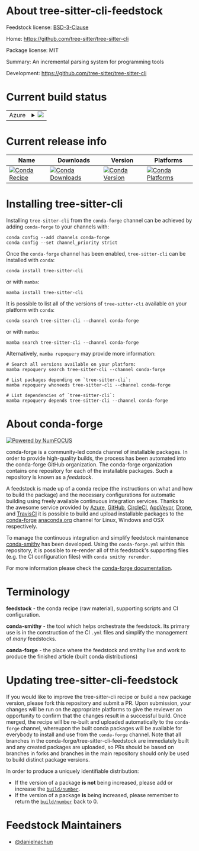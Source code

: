 About tree-sitter-cli-feedstock
===============================

Feedstock license: [BSD-3-Clause](https://github.com/conda-forge/tree-sitter-cli-feedstock/blob/main/LICENSE.txt)

Home: https://github.com/tree-sitter/tree-sitter-cli

Package license: MIT

Summary: An incremental parsing system for programming tools

Development: https://github.com/tree-sitter/tree-sitter-cli

Current build status
====================


<table>
    
  <tr>
    <td>Azure</td>
    <td>
      <details>
        <summary>
          <a href="https://dev.azure.com/conda-forge/feedstock-builds/_build/latest?definitionId=23329&branchName=main">
            <img src="https://dev.azure.com/conda-forge/feedstock-builds/_apis/build/status/tree-sitter-cli-feedstock?branchName=main">
          </a>
        </summary>
        <table>
          <thead><tr><th>Variant</th><th>Status</th></tr></thead>
          <tbody><tr>
              <td>linux_64</td>
              <td>
                <a href="https://dev.azure.com/conda-forge/feedstock-builds/_build/latest?definitionId=23329&branchName=main">
                  <img src="https://dev.azure.com/conda-forge/feedstock-builds/_apis/build/status/tree-sitter-cli-feedstock?branchName=main&jobName=linux&configuration=linux%20linux_64_" alt="variant">
                </a>
              </td>
            </tr><tr>
              <td>linux_aarch64</td>
              <td>
                <a href="https://dev.azure.com/conda-forge/feedstock-builds/_build/latest?definitionId=23329&branchName=main">
                  <img src="https://dev.azure.com/conda-forge/feedstock-builds/_apis/build/status/tree-sitter-cli-feedstock?branchName=main&jobName=linux&configuration=linux%20linux_aarch64_" alt="variant">
                </a>
              </td>
            </tr><tr>
              <td>linux_ppc64le</td>
              <td>
                <a href="https://dev.azure.com/conda-forge/feedstock-builds/_build/latest?definitionId=23329&branchName=main">
                  <img src="https://dev.azure.com/conda-forge/feedstock-builds/_apis/build/status/tree-sitter-cli-feedstock?branchName=main&jobName=linux&configuration=linux%20linux_ppc64le_" alt="variant">
                </a>
              </td>
            </tr><tr>
              <td>osx_64</td>
              <td>
                <a href="https://dev.azure.com/conda-forge/feedstock-builds/_build/latest?definitionId=23329&branchName=main">
                  <img src="https://dev.azure.com/conda-forge/feedstock-builds/_apis/build/status/tree-sitter-cli-feedstock?branchName=main&jobName=osx&configuration=osx%20osx_64_" alt="variant">
                </a>
              </td>
            </tr><tr>
              <td>osx_arm64</td>
              <td>
                <a href="https://dev.azure.com/conda-forge/feedstock-builds/_build/latest?definitionId=23329&branchName=main">
                  <img src="https://dev.azure.com/conda-forge/feedstock-builds/_apis/build/status/tree-sitter-cli-feedstock?branchName=main&jobName=osx&configuration=osx%20osx_arm64_" alt="variant">
                </a>
              </td>
            </tr><tr>
              <td>win_64</td>
              <td>
                <a href="https://dev.azure.com/conda-forge/feedstock-builds/_build/latest?definitionId=23329&branchName=main">
                  <img src="https://dev.azure.com/conda-forge/feedstock-builds/_apis/build/status/tree-sitter-cli-feedstock?branchName=main&jobName=win&configuration=win%20win_64_" alt="variant">
                </a>
              </td>
            </tr>
          </tbody>
        </table>
      </details>
    </td>
  </tr>
</table>

Current release info
====================

| Name | Downloads | Version | Platforms |
| --- | --- | --- | --- |
| [![Conda Recipe](https://img.shields.io/badge/recipe-tree--sitter--cli-green.svg)](https://anaconda.org/conda-forge/tree-sitter-cli) | [![Conda Downloads](https://img.shields.io/conda/dn/conda-forge/tree-sitter-cli.svg)](https://anaconda.org/conda-forge/tree-sitter-cli) | [![Conda Version](https://img.shields.io/conda/vn/conda-forge/tree-sitter-cli.svg)](https://anaconda.org/conda-forge/tree-sitter-cli) | [![Conda Platforms](https://img.shields.io/conda/pn/conda-forge/tree-sitter-cli.svg)](https://anaconda.org/conda-forge/tree-sitter-cli) |

Installing tree-sitter-cli
==========================

Installing `tree-sitter-cli` from the `conda-forge` channel can be achieved by adding `conda-forge` to your channels with:

```
conda config --add channels conda-forge
conda config --set channel_priority strict
```

Once the `conda-forge` channel has been enabled, `tree-sitter-cli` can be installed with `conda`:

```
conda install tree-sitter-cli
```

or with `mamba`:

```
mamba install tree-sitter-cli
```

It is possible to list all of the versions of `tree-sitter-cli` available on your platform with `conda`:

```
conda search tree-sitter-cli --channel conda-forge
```

or with `mamba`:

```
mamba search tree-sitter-cli --channel conda-forge
```

Alternatively, `mamba repoquery` may provide more information:

```
# Search all versions available on your platform:
mamba repoquery search tree-sitter-cli --channel conda-forge

# List packages depending on `tree-sitter-cli`:
mamba repoquery whoneeds tree-sitter-cli --channel conda-forge

# List dependencies of `tree-sitter-cli`:
mamba repoquery depends tree-sitter-cli --channel conda-forge
```


About conda-forge
=================

[![Powered by
NumFOCUS](https://img.shields.io/badge/powered%20by-NumFOCUS-orange.svg?style=flat&colorA=E1523D&colorB=007D8A)](https://numfocus.org)

conda-forge is a community-led conda channel of installable packages.
In order to provide high-quality builds, the process has been automated into the
conda-forge GitHub organization. The conda-forge organization contains one repository
for each of the installable packages. Such a repository is known as a *feedstock*.

A feedstock is made up of a conda recipe (the instructions on what and how to build
the package) and the necessary configurations for automatic building using freely
available continuous integration services. Thanks to the awesome service provided by
[Azure](https://azure.microsoft.com/en-us/services/devops/), [GitHub](https://github.com/),
[CircleCI](https://circleci.com/), [AppVeyor](https://www.appveyor.com/),
[Drone](https://cloud.drone.io/welcome), and [TravisCI](https://travis-ci.com/)
it is possible to build and upload installable packages to the
[conda-forge](https://anaconda.org/conda-forge) [anaconda.org](https://anaconda.org/)
channel for Linux, Windows and OSX respectively.

To manage the continuous integration and simplify feedstock maintenance
[conda-smithy](https://github.com/conda-forge/conda-smithy) has been developed.
Using the ``conda-forge.yml`` within this repository, it is possible to re-render all of
this feedstock's supporting files (e.g. the CI configuration files) with ``conda smithy rerender``.

For more information please check the [conda-forge documentation](https://conda-forge.org/docs/).

Terminology
===========

**feedstock** - the conda recipe (raw material), supporting scripts and CI configuration.

**conda-smithy** - the tool which helps orchestrate the feedstock.
                   Its primary use is in the construction of the CI ``.yml`` files
                   and simplify the management of *many* feedstocks.

**conda-forge** - the place where the feedstock and smithy live and work to
                  produce the finished article (built conda distributions)


Updating tree-sitter-cli-feedstock
==================================

If you would like to improve the tree-sitter-cli recipe or build a new
package version, please fork this repository and submit a PR. Upon submission,
your changes will be run on the appropriate platforms to give the reviewer an
opportunity to confirm that the changes result in a successful build. Once
merged, the recipe will be re-built and uploaded automatically to the
`conda-forge` channel, whereupon the built conda packages will be available for
everybody to install and use from the `conda-forge` channel.
Note that all branches in the conda-forge/tree-sitter-cli-feedstock are
immediately built and any created packages are uploaded, so PRs should be based
on branches in forks and branches in the main repository should only be used to
build distinct package versions.

In order to produce a uniquely identifiable distribution:
 * If the version of a package **is not** being increased, please add or increase
   the [``build/number``](https://docs.conda.io/projects/conda-build/en/latest/resources/define-metadata.html#build-number-and-string).
 * If the version of a package **is** being increased, please remember to return
   the [``build/number``](https://docs.conda.io/projects/conda-build/en/latest/resources/define-metadata.html#build-number-and-string)
   back to 0.

Feedstock Maintainers
=====================

* [@danielnachun](https://github.com/danielnachun/)

